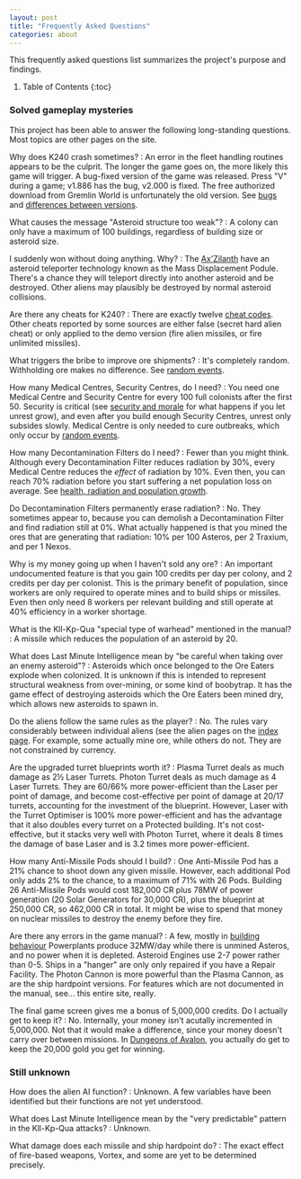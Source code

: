 ```yaml
---
layout: post
title: "Frequently Asked Questions"
categories: about
---
```


This frequently asked questions list summarizes the project's purpose and
findings.

1. Table of Contents
{:toc}

### Solved gameplay mysteries

This project has been able to answer the following long-standing questions. Most
topics are other pages on the site.

Why does K240 crash sometimes?
: An error in the fleet handling routines appears to be the culprit. The longer
the game goes on, the more likely this game will trigger. A bug-fixed version of
the game was released. Press "V" during a game; v1.886 has the bug, v2.000 is
fixed. The free authorized download from Gremlin World is unfortunately the old
version. See [bugs](../game-mechanics/bugs.html) and
[differences between versions](../history/version-differences.html).

What causes the message "Asteroid structure too weak"?
: A colony can only have a maximum of 100 buildings, regardless of building size
or asteroid size.

I suddenly won without doing anything. Why?
: The [Ax'Zilanth](../alien/3-ax-zilanths.html) have an asteroid teleporter
technology known as the Mass Displacement Podule. There's a chance they will
teleport directly into another asteroid and be destroyed. Other aliens may
plausibly be destroyed by normal asteroid collisions.

Are there any cheats for K240?
: There are exactly twelve [cheat codes](../game-mechanics/cheats.html). Other
cheats reported by some sources are either false (secret hard alien cheat) or
only applied to the demo version (fire alien missiles, or fire unlimited
missiles).

What triggers the bribe to improve ore shipments?
: It's completely random. Withholding ore makes no difference. See
[random events](../game-mechanics/random-events.html).

How many Medical Centres, Security Centres, do I need?
: You need one Medical Centre and Security Centre for every 100 full colonists
after the first 50. Security is critical
(see [security and morale](../game-mechanics/security-and-morale.html) for what
happens if you let unrest grow), and even after you build enough Security
Centres, unrest only subsides slowly.
Medical Centre is only needed to cure outbreaks, which only occur by
[random events](../game-mechanics/random-events.html).

How many Decontamination Filters do I need?
: Fewer than you might think. Although every Decontamination Filter reduces
radiation by 30%, every Medical Centre reduces the _effect_ of radiation by 10%.
Even then, you can reach 70% radiation before you start suffering a net
population loss on average.
See [health, radiation and population growth](../game-mechanics/health-radiation-and-population-growth.html).

Do Decontamination Filters permanently erase radiation?
: No. They sometimes appear to, because you can demolish a Decontamination
Filter and find radiation still at 0%. What actually happened is that you mined
the ores that are generating that radiation: 10% per 100 Asteros, per 2 Traxium,
and per 1 Nexos.

Why is my money going up when I haven't sold any ore?
: An important undocumented feature is that you gain 100 credits per day per
colony, and 2 credits per day per colonist. This is the primary benefit of
population, since workers are only required to operate mines and to build ships
or missiles. Even then only need 8 workers per relevant building and still
operate at 40% efficiency in a worker shortage.

What is the Kll-Kp-Qua "special type of warhead" mentioned in the manual?
: A missile which reduces the population of an asteroid by 20.

What does Last Minute Intelligence mean by "be careful when taking over an enemy
asteroid"?
: Asteroids which once belonged to the Ore Eaters explode when colonized. It is
unknown if this is intended to represent structural weakness from over-mining,
or some kind of boobytrap. It has the game effect of destroying asteroids which
the Ore Eaters been mined dry, which allows new asteroids to spawn in.

Do the aliens follow the same rules as the player?
: No. The rules vary considerably between individual aliens (see the alien pages
on the [index page](https://tetracorp.github.io/k240/). For example, some
actually mine ore, while others do not. They are not constrained by currency.

Are the upgraded turret blueprints worth it?
: Plasma Turret deals as much damage as 2&frac12; Laser Turrets. Photon Turret
deals as much damage as 4 Laser Turrets. They are 60/66% more power-efficient
than the Laser per point of damage, and become cost-effective per point of
damage at 20/17 turrets, accounting for the investment of the blueprint.
However, Laser with the Turret Optimiser is 100% more power-efficient and has
the advantage that it also doubles every turret on a Protected building. It's
not cost-effective, but it stacks very well with Photon Turret, where it deals 8
times the damage of base Laser and is 3.2 times more power-efficient.

How many Anti-Missile Pods should I build?
: One Anti-Missile Pod has a 21% chance to shoot down any given missile.
However, each additional Pod only adds 2% to the chance, to a maximum of 71%
with 26 Pods. Building 26 Anti-Missile Pods would cost 182,000 CR plus 78MW of
power generation (20 Solar Generators for 30,000 CR), plus the blueprint at
250,000 CR, so 462,000 CR in total. It might be wise to spend that money on
nuclear missiles to destroy the enemy before they fire.

Are there any errors in the game manual?
: A few, mostly in
[building behaviour](../game-mechanics/building-behaviour.html)
Powerplants produce 32MW/day while there is unmined Asteros, and no power when
it is depleted. Asteroid Engines use 2-7 power rather than 0-5. Ships in a
"hanger" are only only repaired if you have a Repair Facility.
The Photon Cannon is more powerful than the Plasma Cannon, as are the ship
hardpoint versions.
For features which are not documented in the manual, see... this entire site,
really.

The final game screen gives me a bonus of 5,000,000 credits. Do I actually get
to keep it?
: No. Internally, your money isn't acutally incremented in 5,000,000. Not that
it would make a difference, since your money doesn't carry over between
missions.
In [Dungeons of Avalon](https://tetracorp.github.io/dungeons-of-avalon/), you actually do get to
keep the 20,000 gold you get for winning.

### Still unknown

How does the alien AI function?
: Unknown. A few variables have been identified but their functions are not yet
understood.

What does Last Minute Intelligence mean by the "very predictable" pattern in the
Kll-Kp-Qua attacks?
: Unknown.

What damage does each missile and ship hardpoint do?
: The exact effect of fire-based weapons, Vortex, and some are yet to be
determined precisely.
